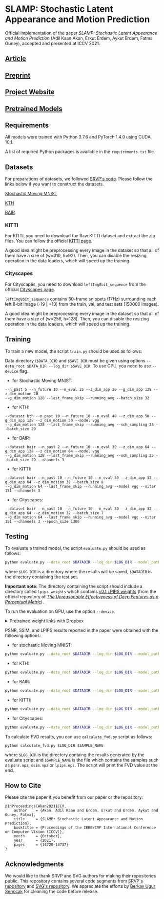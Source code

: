 # SLAMP: Stochastic Latent Appearance and Motion Prediction

Official implementation of the paper *SLAMP: Stochastic Latent Appearance and Motion Prediction* (Adil Kaan Akan, Erkut Erdem, Aykut Erdem, Fatma Guney), accepted and presented at ICCV 2021.


## [Article](https://openaccess.thecvf.com/content/ICCV2021/html/Akan_SLAMP_Stochastic_Latent_Appearance_and_Motion_Prediction_ICCV_2021_paper.html)


## [Preprint](http://arxiv.org/abs/2108.02760)


## [Project Website](https://kuis-ai.github.io/slamp/)


## [Pretrained Models]()


## Requirements

All models were trained with Python 3.7.6 and PyTorch 1.4.0 using CUDA 10.1.

A list of required Python packages is available in the `requirements.txt` file.



## Datasets

For preparations of datasets, we followed [SRVP's code](https://github.com/edouardelasalles/srvp). Please follow the links below if you want to construct the datasets.

[Stochastic Moving MNIST](https://github.com/edouardelasalles/srvp#stochastic-moving-mnist)

[KTH](https://github.com/edouardelasalles/srvp#kth)

[BAIR](https://github.com/edouardelasalles/srvp#bair)

### KITTI

For KITTI, you need to download the Raw KITTI dataset and extract the zip files. You can follow the official [KITTI page](http://www.cvlibs.net/datasets/kitti/raw_data.php). 

A good idea might be preprocessing every image in the dataset so that all of them have a size of (w=310, h=92). Then, you can disable the resizing operation in the data loaders, which will speed up the training.

### Cityscapes

For Cityscapes, you need to download `leftImg8bit_sequence` from the official [Cityscapes page](https://www.cityscapes-dataset.com/).

`leftImg8bit_sequence` contains 30-frame snippets (17Hz) surrounding each left 8-bit image (-19 | +10) from the train, val, and test sets (150000 images).

A good idea might be preprocessing every image in the dataset so that all of them have a size of (w=256, h=128). Then, you can disable the resizing operation in the data loaders, which will speed up the training.

## Training

To train a new model, the script `train.py` should be used as follows: 

Data directory (`$DATA_DIR`) and `$SAVE_DIR` must be given using options `--data_root $DATA_DIR --log_dir $SAVE_DIR`. To use GPU, you need to use `--device` flag.

- for Stochastic Moving MNIST:
```
--n_past 5 --n_future 10 --n_eval 25 --z_dim_app 20 --g_dim_app 128 --z_dim_motion 20
--g_dim_motion 128 --last_frame_skip --running_avg --batch_size 32
```

- for KTH:
```
--dataset kth --n_past 10 --n_future 10 --n_eval 40 --z_dim_app 50 --g_dim_app 128 --z_dim_motion 50 --model vgg
--g_dim_motion 128 --last_frame_skip --running_avg --sch_sampling 25 --batch_size 20
```

- for BAIR:
```
--dataset bair --n_past 2 --n_future 10 --n_eval 30 --z_dim_app 64 --g_dim_app 128 --z_dim_motion 64 --model vgg
--g_dim_motion 128 --last_frame_skip --running_avg --sch_sampling 25 --batch_size 20 --channels 3
```

- for KITTI:
```
--dataset bair --n_past 10 --n_future 10 --n_eval 30 --z_dim_app 32 --g_dim_app 64 --z_dim_motion 32 --batch_size 8
--g_dim_motion 64 --last_frame_skip --running_avg --model vgg --niter 151 --channels 3
```

- for Cityscapes:
```
--dataset bair --n_past 10 --n_future 10 --n_eval 30 --z_dim_app 32 --g_dim_app 64 --z_dim_motion 32 --batch_size 7
--g_dim_motion 64 --last_frame_skip --running_avg --model vgg --niter 151 --channels 3 --epoch_size 1300
```



## Testing

To evaluate a trained model, the script `evaluate.py` should be used as follows:
```bash
python evaluate.py --data_root $DATADIR --log_dir $LOG_DIR --model_path $MODEL_PATH
```
where `$LOG_DIR` is a directory where the results will be saved, `$DATADIR` is the directory containing the test set.

**Important note:** The directory containing the script should include a directory called `lpips_weights` which contains [v0.1 LPIPS weights](https://github.com/richzhang/PerceptualSimilarity/tree/master/lpips/weights) (from the official repository of [*The Unreasonable Effectiveness of Deep Features as a Perceptual Metric*](https://github.com/richzhang/PerceptualSimilarity)).

To run the evaluation on GPU, use the option `--device`.


<details>
<summary>Pretrained weight links with Dropbox</summary>
- For MNIST:

```bash
wget https://github.com/kaanakan/slamp/releases/download/v1.0/slamp_mnist.pth
```

- For KTH:

```bash
wget https://github.com/kaanakan/slamp/releases/download/v1.0/slamp_kth.pth
```

- For BAIR:

```bash
wget https://github.com/kaanakan/slamp/releases/download/v1.0/slamp_bair.pth
```

- For KITTI:

```bash
wget https://github.com/kaanakan/slamp/releases/download/v1.0/slamp_kitti.pth
```

- For Cityscapes:

```bash
wget https://github.com/kaanakan/slamp/releases/download/v1.0/slamp_cityscapes.pth
```
</details>


PSNR, SSIM, and LPIPS results reported in the paper were obtained with the following options:
- for stochastic Moving MNIST:

```bash
python evaluate.py --data_root $DATADIR --log_dir $LOG_DIR --model_path $MODEL_PATH --n_past 5 --n_future 20
```

- for KTH:
```bash
python evaluate.py --data_root $DATADIR --log_dir $LOG_DIR --model_path $MODEL_PATH --n_past 10 --n_future 30
```

- for BAIR:
```bash
python evaluate.py --data_root $DATADIR --log_dir $LOG_DIR --model_path $MODEL_PATH --n_past 2 --n_future 28
```

- for KITTI:
```bash
python evaluate.py --data_root $DATADIR --log_dir $LOG_DIR --model_path $MODEL_PATH --n_past 10 --n_future 20
```

- for Cityscapes:
```bash
python evaluate.py --data_root $DATADIR --log_dir $LOG_DIR --model_path $MODEL_PATH --n_past 10 --n_future 20
```

To calculate FVD results, you can use `calculate_fvd.py` script as follows:
```
python calculate_fvd.py $LOG_DIR $SAMPLE_NAME
```
where `$LOG_DIR` is the directory containg the results generated by the evaluate script and `$SAMPLE_NAME` is the file which contains the samples such as `psnr.npz`, `ssim.npz` or `lpips.npz`. The script will print the FVD value at the end.

## How to Cite

Please cite the paper if you benefit from our paper or the repository:

```
@InProceedings{Akan2021ICCV,
    author    = {Akan, Adil Kaan and Erdem, Erkut and Erdem, Aykut and Guney, Fatma},
    title     = {SLAMP: Stochastic Latent Appearance and Motion Prediction},
    booktitle = {Proceedings of the IEEE/CVF International Conference on Computer Vision (ICCV)},
    month     = {October},
    year      = {2021},
    pages     = {14728-14737}
}
```

## Acknowledgments

We would like to thank SRVP and SVG authors for making their repositories public. This repository contains several code segments from [SRVP's repository](https://github.com/edouardelasalles/srvp) and [SVG's repository](https://github.com/edenton/svg). We appreciate the efforts by [Berkay Ugur Senocak](https://github.com/4turkuaz) for cleaning the code before release.
